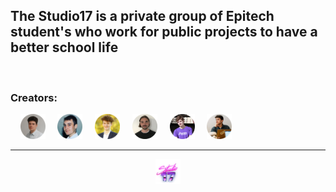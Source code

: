 ## The Studio17 is a private group of Epitech student's who work for public projects to have a better school life

<br>

### Creators:

&nbsp; &nbsp;
<a href="https://github.com/Clement-Fernandes" target="_blank"><img src="https://github.com/Studio-17/.github/blob/master/.assets/clement.png" width="40"></a>
&nbsp; &nbsp;
<a href="https://github.com/Darkuore" target="_blank"><img src="https://github.com/Studio-17/.github/blob/master/.assets/gurvan.png" width="40"></a>
&nbsp; &nbsp;
<a href="https://github.com/martinvanaud" target="_blank"><img src="https://github.com/Studio-17/.github/blob/master/.assets/martin.png" width="40"></a>
&nbsp; &nbsp;
<a href="https://github.com/victorpalle" target="_blank"><img src="https://github.com/Studio-17/.github/blob/master/.assets/victor.png" width="40"></a>
&nbsp; &nbsp;
<a href="https://github.com/ValentinDurieux" target="_blank"><img src="https://github.com/Studio-17/.github/blob/master/.assets/valentin.png" width="40"></a>
&nbsp; &nbsp;
<a href="https://github.com/psYshiX-07" target="_blank"><img src="https://github.com/Studio-17/.github/blob/master/.assets/maxime.png" width="40"></a>

---

<div align="center">

<a href="https://github.com/Studio-17" target="_blank"><img src="https://github.com/Studio-17/.github/blob/master/.assets/studio17-icon.png" width="40"></a>

</div>
